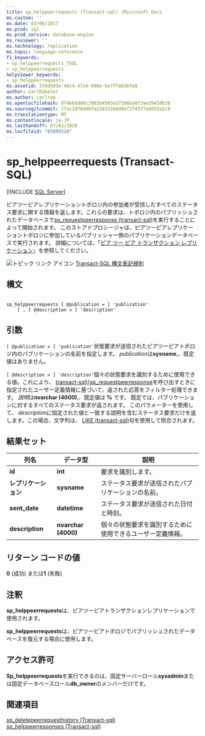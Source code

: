 ```yaml
---
title: sp_helppeerrequests (Transact-sql) |Microsoft Docs
ms.custom: ''
ms.date: 03/06/2017
ms.prod: sql
ms.prod_service: database-engine
ms.reviewer: ''
ms.technology: replication
ms.topic: language-reference
f1_keywords:
- sp_helppeerrequests_TSQL
- sp_helppeerrequests
helpviewer_keywords:
- sp_helppeerrequests
ms.assetid: 37bd503e-46c4-47c6-996e-be7ffe636fe8
author: CarlRabeler
ms.author: carlrab
ms.openlocfilehash: 8f4b6dd66c3903b4503e37166ba8f3ae29439b30
ms.sourcegitcommit: f7ac1976d4bfa224332edd9ef2f4377a4d55a2c9
ms.translationtype: MT
ms.contentlocale: ja-JP
ms.lasthandoff: 07/02/2020
ms.locfileid: "85893518"
---
```

# <a name="sp_helppeerrequests-transact-sql"></a>sp_helppeerrequests (Transact-SQL)
[!INCLUDE [SQL Server](../../includes/applies-to-version/sqlserver.md)]

  ピアツーピアレプリケーショントポロジ内の参加者が受信したすべてのステータス要求に関する情報を返します。これらの要求は、トポロジ内のパブリッシュされたデータベースで[sp_requestpeerresponse &#40;transact-sql&#41;](../../relational-databases/system-stored-procedures/sp-requestpeerresponse-transact-sql.md)を実行することによって開始されます。 このストアドプロシージャは、ピアツーピアレプリケーショントポロジに参加しているパブリッシャー側のパブリケーションデータベースで実行されます。 詳細については、「[ピア ツー ピア トランザクション レプリケーション](../../relational-databases/replication/transactional/peer-to-peer-transactional-replication.md)」を参照してください。  
  
 ![トピック リンク アイコン](../../database-engine/configure-windows/media/topic-link.gif "トピック リンク アイコン") [Transact-SQL 構文表記規則](../../t-sql/language-elements/transact-sql-syntax-conventions-transact-sql.md)  
  
## <a name="syntax"></a>構文  
  
```  
  
sp_helppeerrequests [ @publication = ] 'publication'  
    [ , [ @description = ] 'description'  
```  
  
## <a name="arguments"></a>引数  
`[ @publication = ] 'publication'`状態要求が送信されたピアツーピアトポロジ内のパブリケーションの名前を指定します。 *publication*は**sysname**,、既定値はありません。  
  
`[ @description = ] 'description'`個々の状態要求を識別するために使用できる値。これにより、 [transact-sql&#41;&#40;sp_requestpeerresponse](../../relational-databases/system-stored-procedures/sp-requestpeerresponse-transact-sql.md)を呼び出すときに指定されたユーザー定義情報に基づいて、返された応答をフィルター処理できます。 *説明*は**nvarchar (4000)**,、既定値は **%** です。 既定では、パブリケーションに対するすべてのステータス要求が返されます。 このパラメーターを使用して、 *description*に指定された値と一致する説明を含むステータス要求だけを返します。この場合、文字列は、 [LIKE &#40;transact-sql&#41;](../../t-sql/language-elements/like-transact-sql.md)句を使用して照合されます。  
  
## <a name="result-sets"></a>結果セット  
  
|列名|データ型|説明|  
|-----------------|---------------|-----------------|  
|**id**|**int**|要求を識別します。|  
|**レプリケーション**|**sysname**|ステータス要求が送信されたパブリケーションの名前。|  
|**sent_date**|**datetime**|ステータス要求が送信された日付と時刻。|  
|**description**|**nvarchar (4000)**|個々の状態要求を識別するために使用できるユーザー定義情報。|  
  
## <a name="return-code-values"></a>リターン コードの値  
 **0** (成功) または**1** (失敗)  
  
## <a name="remarks"></a>注釈  
 **sp_helppeerrequests**は、ピアツーピアトランザクションレプリケーションで使用されます。  
  
 **sp_helppeerrequests**は、ピアツーピアトポロジでパブリッシュされたデータベースを復元する場合に使用します。  
  
## <a name="permissions"></a>アクセス許可  
 **Sp_helppeerrequests**を実行できるのは、固定サーバーロール**sysadmin**または固定データベースロール**db_owner**のメンバーだけです。  
  
## <a name="see-also"></a>関連項目  
 [sp_deletepeerrequesthistory &#40;Transact-sql&#41;](../../relational-databases/system-stored-procedures/sp-deletepeerrequesthistory-transact-sql.md)   
 [sp_helppeerresponses &#40;Transact-sql&#41;](../../relational-databases/system-stored-procedures/sp-helppeerresponses-transact-sql.md)  
  
  
